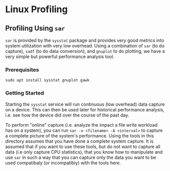 # Linux Profiling

## Profiling Using `sar`

`sar` is provided by the `sysstat` package and provides very good metrics into
system utilization with very low overhead. Using a combination of `sar` (to do
capture), `sadf` (to do data conversion), and `gnuplot` to do plotting, we have
a very simple but powerful performance analysis tool.

### Prerequisites

```
sudo apt install sysstat gnuplot gawk
```

### Getting Started

Starting the `sysstat` service will run continuous (low overhead) data capture
on a device. This can then be used later for historical performance analysis,
i.e. see how the device did over the course of the past day.

To perform "online" capture (i.e. analyze the impact a file write workload has
on a system), you can run `sar -o <filename> -A <interval>` to capture a
complete picture of the system's performance. Using the tools in this directory
assumes that you have done a complete system capture. It is assumed that if you
want to use these tools, but do not want to capture all data (i.e only capture
CPU statistics), that you know how to manipulate and use `sar` in such a way
that you can capture only the data you want to be used compatibaly (or
incompatibly) with the tools here.

